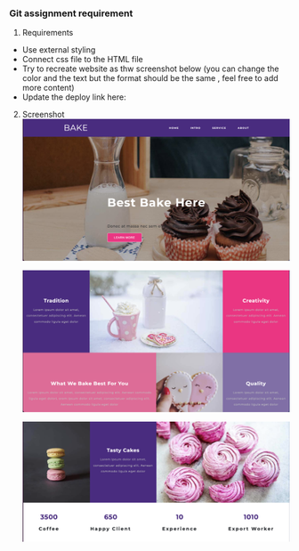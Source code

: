 ### Git assignment requirement

1. Requirements

- Use external styling
- Connect css file to the HTML file
- Try to recreate website as thw screenshot below (you can change the color and the text but the format should be the same , feel free to add more content)
- Update the deploy link here:

2. Screenshot
   ![screenshot1](./screenshots/Screenshot1.png)

   ![screenshot2](./screenshots/Screenshot2.png)

   ![screenshot3](./screenshots/Screenshot3.png)
